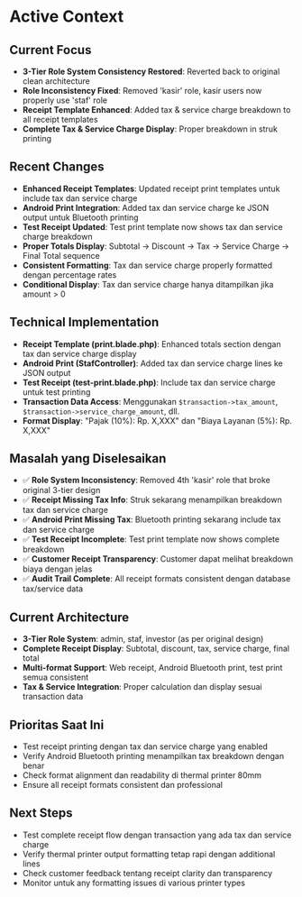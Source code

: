 # Active Context

## Current Focus
- **3-Tier Role System Consistency Restored**: Reverted back to original clean architecture
- **Role Inconsistency Fixed**: Removed 'kasir' role, kasir users now properly use 'staf' role
- **Receipt Template Enhanced**: Added tax & service charge breakdown to all receipt templates
- **Complete Tax & Service Charge Display**: Proper breakdown in struk printing

## Recent Changes
- **Enhanced Receipt Templates**: Updated receipt print templates untuk include tax dan service charge
- **Android Print Integration**: Added tax dan service charge ke JSON output untuk Bluetooth printing
- **Test Receipt Updated**: Test print template now shows tax dan service charge breakdown
- **Proper Totals Display**: Subtotal → Discount → Tax → Service Charge → Final Total sequence
- **Consistent Formatting**: Tax dan service charge properly formatted dengan percentage rates
- **Conditional Display**: Tax dan service charge hanya ditampilkan jika amount > 0

## Technical Implementation
- **Receipt Template (print.blade.php)**: Enhanced totals section dengan tax dan service charge display
- **Android Print (StafController)**: Added tax dan service charge lines ke JSON output
- **Test Receipt (test-print.blade.php)**: Include tax dan service charge untuk test printing
- **Transaction Data Access**: Menggunakan `$transaction->tax_amount`, `$transaction->service_charge_amount`, dll.
- **Format Display**: "Pajak (10%): Rp. X,XXX" dan "Biaya Layanan (5%): Rp. X,XXX"

## Masalah yang Diselesaikan
- ✅ **Role System Inconsistency**: Removed 4th 'kasir' role that broke original 3-tier design
- ✅ **Receipt Missing Tax Info**: Struk sekarang menampilkan breakdown tax dan service charge
- ✅ **Android Print Missing Tax**: Bluetooth printing sekarang include tax dan service charge
- ✅ **Test Receipt Incomplete**: Test print template now shows complete breakdown
- ✅ **Customer Receipt Transparency**: Customer dapat melihat breakdown biaya dengan jelas
- ✅ **Audit Trail Complete**: All receipt formats consistent dengan database tax/service data

## Current Architecture
- **3-Tier Role System**: admin, staf, investor (as per original design)
- **Complete Receipt Display**: Subtotal, discount, tax, service charge, final total
- **Multi-format Support**: Web receipt, Android Bluetooth print, test print semua consistent
- **Tax & Service Integration**: Proper calculation dan display sesuai transaction data

## Prioritas Saat Ini
- Test receipt printing dengan tax dan service charge yang enabled
- Verify Android Bluetooth printing menampilkan tax breakdown dengan benar
- Check format alignment dan readability di thermal printer 80mm
- Ensure all receipt formats consistent dan professional

## Next Steps
- Test complete receipt flow dengan transaction yang ada tax dan service charge
- Verify thermal printer output formatting tetap rapi dengan additional lines
- Check customer feedback tentang receipt clarity dan transparency
- Monitor untuk any formatting issues di various printer types 